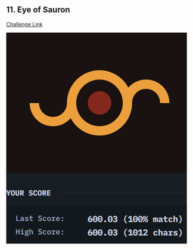 ## 11. Eye of Sauron  
[Challenge Link](https://cssbattle.dev/play/11)  

![Question](../../images/11.png)